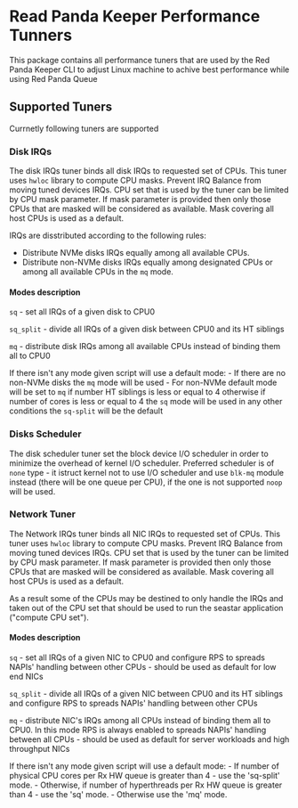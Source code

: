# Read Panda Keeper Performance Tunners

This package contains all performance tuners that are used by the Red Panda Keeper CLI to adjust Linux machine to achive best performance while using Red Panda Queue

## Supported Tuners

Currnetly following tuners are supported

### Disk IRQs

The disk IRQs tuner binds all disk IRQs to requested set of CPUs. This tuner uses `hwloc` library to compute CPU masks. Prevent IRQ Balance from moving tuned devices IRQs. CPU set that is used by the tuner can be limited by CPU mask parameter. If mask parameter is provided then only those CPUs that are masked will be considered as available. Mask covering all host CPUs is used as a default.

IRQs are disstributed according to the following rules:

- Distribute NVMe disks IRQs equally among all available CPUs.
- Distribute non-NVMe disks IRQs equally among designated CPUs or among all available CPUs in the `mq` mode.

#### Modes description

 `sq` - set all IRQs of a given disk to CPU0

 `sq_split` - divide all IRQs of a given disk between CPU0 and its HT siblings

 `mq` - distribute disk IRQs among all available CPUs instead of binding them all to CPU0

  If there isn't any mode given script will use a default mode:
     - If there are no non-NVMe disks the `mq` mode will be used
     - For non-NVMe default mode will be set to `mq` if number HT siblings is less or equal to 4 otherwise if number of cores is less or equal to 4 the `sq` mode will be used in any other conditions the `sq-split` will be the default

### Disks Scheduler

The disk scheduler tuner set the block device I/O scheduler in order to minimize the overhead of kernel I/O scheduler. Preferred scheduler is of `none` type - it istruct kernel not to use I/O scheduler and use `blk-mq` module instead (there will be one queue per CPU), if the one is not supported `noop` will be used.

### Network Tuner

The Network IRQs tuner binds all NIC IRQs to requested set of CPUs. This tuner uses `hwloc` library to compute CPU masks. Prevent IRQ Balance from moving tuned devices IRQs. CPU set that is used by the tuner can be limited by CPU mask parameter. If mask parameter is provided then only those CPUs that are masked will be considered as available. Mask covering all host CPUs is used as a default.

As a result some of the CPUs may be destined to only handle the IRQs and taken out of the CPU set that should be used to run the seastar application ("compute CPU set"). 

#### Modes description

 `sq` - set all IRQs of a given NIC to CPU0 and configure RPS
      to spreads NAPIs' handling between other CPUs - should be used as default for low end NICs

 `sq_split` - divide all IRQs of a given NIC between CPU0 and its HT siblings and configure RPS
      to spreads NAPIs' handling between other CPUs

 `mq` - distribute NIC's IRQs among all CPUs instead of binding
      them all to CPU0. In this mode RPS is always enabled to
      spreads NAPIs' handling between all CPUs - should be used as default for server workloads and high throughput NICs

 If there isn't any mode given script will use a default mode:
    - If number of physical CPU cores per Rx HW queue is greater than 4 - use the 'sq-split' mode.
    - Otherwise, if number of hyperthreads per Rx HW queue is greater than 4 - use the 'sq' mode.
    - Otherwise use the 'mq' mode.